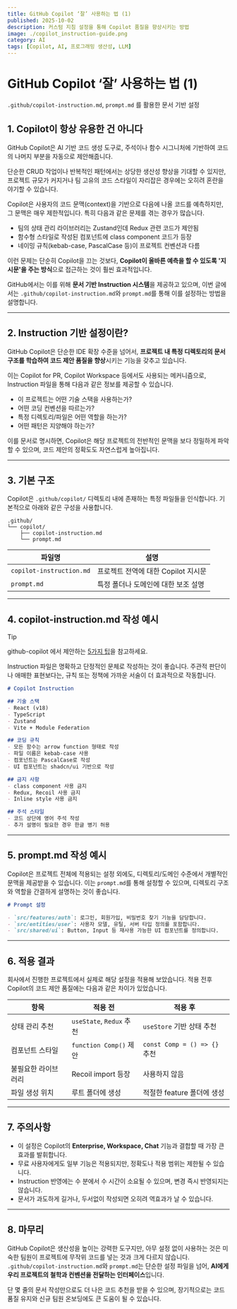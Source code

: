 ```yaml
---
title: GitHub Copilot ‘잘’ 사용하는 법 (1)
published: 2025-10-02
description: 커스텀 지침 설정을 통해 Copilot 품질을 향상시키는 방법
image: ./copilot_instruction-guide.png
category: AI
tags: [Copilot, AI, 프로그래밍 생산성, LLM]
---
```


# GitHub Copilot ‘잘’ 사용하는 법 (1)

`.github/copilot-instruction.md`, `prompt.md` 를 활용한 문서 기반 설정

## 1. Copilot이 항상 유용한 건 아니다

GitHub Copilot은 AI 기반 코드 생성 도구로, 주석이나 함수 시그니처에 기반하여 코드의 나머지 부분을 자동으로 제안해줍니다.

단순한 CRUD 작업이나 반복적인 패턴에서는 상당한 생산성 향상을 기대할 수 있지만, 프로젝트 규모가 커지거나 팀 고유의 코드 스타일이 자리잡은 경우에는 오히려 혼란을 야기할 수 있습니다.

Copilot은 사용자의 코드 문맥(context)을 기반으로 다음에 나올 코드를 예측하지만, 그 문맥은 매우 제한적입니다. 특히 다음과 같은 문제를 겪는 경우가 많습니다.

- 팀의 상태 관리 라이브러리는 Zustand인데 Redux 관련 코드가 제안됨
- 함수형 스타일로 작성된 컴포넌트에 class component 코드가 등장
- 네이밍 규칙(kebab-case, PascalCase 등)이 프로젝트 컨벤션과 다름

이런 문제는 단순히 Copilot을 끄는 것보다, **Copilot이 올바른 예측을 할 수 있도록 '지시문'을 주는 방식**으로 접근하는 것이 훨씬 효과적입니다.

GitHub에서는 이를 위해 **문서 기반 Instruction 시스템**을 제공하고 있으며, 이번 글에서는 `.github/copilot-instruction.md`와 `prompt.md`를 통해 이를 설정하는 방법을 설명합니다.

---

## 2. Instruction 기반 설정이란?

GitHub Copilot은 단순한 IDE 확장 수준을 넘어서, **프로젝트 내 특정 디렉토리의 문서 구조를 학습하여 코드 제안 품질을 향상**시키는 기능을 갖추고 있습니다.

이는 Copilot for PR, Copilot Workspace 등에서도 사용되는 메커니즘으로, Instruction 파일을 통해 다음과 같은 정보를 제공할 수 있습니다.

- 이 프로젝트는 어떤 기술 스택을 사용하는가?
- 어떤 코딩 컨벤션을 따르는가?
- 특정 디렉토리/파일은 어떤 역할을 하는가?
- 어떤 패턴은 지양해야 하는가?

이를 문서로 명시하면, Copilot은 해당 프로젝트의 전반적인 문맥을 보다 정밀하게 파악할 수 있으며, 코드 제안의 정확도도 자연스럽게 높아집니다.

---

## 3. 기본 구조

Copilot은 `.github/copilot/` 디렉토리 내에 존재하는 특정 파일들을 인식합니다. 기본적으로 아래와 같은 구성을 사용합니다.

```
.github/
└── copilot/
    ├── copilot-instruction.md
    └── prompt.md
```

| 파일명 | 설명 |
|--------|------|
| `copilot-instruction.md` | 프로젝트 전역에 대한 Copilot 지시문 |
| `prompt.md` | 특정 폴더나 도메인에 대한 보조 설명 |

---

## 4. copilot-instruction.md 작성 예시

> [!TIP]
> github-copilot 에서 제안하는 [5가지 팁](https://github.blog/ai-and-ml/github-copilot/5-tips-for-writing-better-custom-instructions-for-copilot/)을 참고하세요.

Instruction 파일은 명확하고 단정적인 문체로 작성하는 것이 좋습니다. 주관적 판단이나 애매한 표현보다는, 규칙 또는 정책에 가까운 서술이 더 효과적으로 작동합니다.

```md
# Copilot Instruction

## 기술 스택
- React (v18)
- TypeScript
- Zustand
- Vite + Module Federation

## 코딩 규칙
- 모든 함수는 arrow function 형태로 작성
- 파일 이름은 kebab-case 사용
- 컴포넌트는 PascalCase로 작성
- UI 컴포넌트는 shadcn/ui 기반으로 작성

## 금지 사항
- class component 사용 금지
- Redux, Recoil 사용 금지
- Inline style 사용 금지

## 주석 스타일
- 코드 상단에 영어 주석 작성
- 추가 설명이 필요한 경우 한글 병기 허용
```

---

## 5. prompt.md 작성 예시

Copilot은 프로젝트 전체에 적용되는 설정 외에도, 디렉토리/도메인 수준에서 개별적인 문맥을 제공받을 수 있습니다. 이는 `prompt.md`를 통해 설정할 수 있으며, 디렉토리 구조와 역할을 간결하게 설명하는 것이 좋습니다.

```md
# Prompt 설정

- `src/features/auth`: 로그인, 회원가입, 비밀번호 찾기 기능을 담당합니다.
- `src/entities/user`: 사용자 모델, 유틸, 서버 타입 정의를 포함합니다.
- `src/shared/ui`: Button, Input 등 재사용 가능한 UI 컴포넌트를 정의합니다.
```

---

## 6. 적용 결과

회사에서 진행한 프로젝트에서 실제로 해당 설정을 적용해 보았습니다. 적용 전후 Copilot의 코드 제안 품질에는 다음과 같은 차이가 있었습니다.

| 항목 | 적용 전 | 적용 후 |
|------|---------|---------|
| 상태 관리 추천 | `useState`, `Redux` 추천 | `useStore` 기반 상태 추천 |
| 컴포넌트 스타일 | `function Comp()` 제안 | `const Comp = () => {}` 추천 |
| 불필요한 라이브러리 | Recoil import 등장 | 사용하지 않음 |
| 파일 생성 위치 | 루트 폴더에 생성 | 적절한 feature 폴더에 생성 |

---

## 7. 주의사항

- 이 설정은 Copilot의 **Enterprise, Workspace, Chat** 기능과 결합할 때 가장 큰 효과를 발휘합니다.
- 무료 사용자에게도 일부 기능은 적용되지만, 정확도나 적용 범위는 제한될 수 있습니다.
- Instruction 반영에는 수 분에서 수 시간이 소요될 수 있으며, 변경 즉시 반영되지는 않습니다.
- 문서가 과도하게 길거나, 두서없이 작성되면 오히려 역효과가 날 수 있습니다.

---

## 8. 마무리

GitHub Copilot은 생산성을 높이는 강력한 도구지만, 아무 설정 없이 사용하는 것은 미숙한 팀원이 프로젝트에 무작위 코드를 넣는 것과 크게 다르지 않습니다.  
`.github/copilot-instruction.md`와 `prompt.md`는 단순한 설정 파일을 넘어, **AI에게 우리 프로젝트의 철학과 컨벤션을 전달하는 인터페이스**입니다.

단 몇 줄의 문서 작성만으로도 더 나은 코드 추천을 받을 수 있으며, 장기적으로는 코드 품질 유지와 신규 팀원 온보딩에도 큰 도움이 될 수 있습니다.
